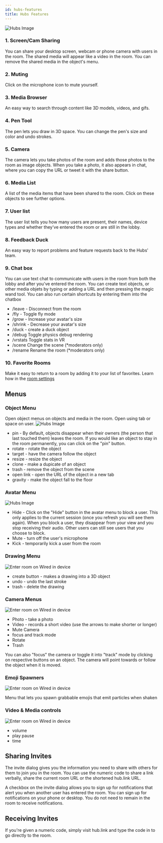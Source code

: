 ```yaml
---
id: hubs-features
title: Hubs Features
---
```


![Hubs Image](../img/user_interface_placeholder.png)

### 1. Screen/Cam Sharing

You can share your desktop screen, webcam or phone camera with users in the room. The shared media will appear like a video in the room. You can remove the shared media in the object's menu.

###  2. Muting

Click on the microphone icon to mute yourself.

### 3. Media Browser

An easy way to search through content like 3D models, videos, and gifs.

### 4. Pen Tool

The pen lets you draw in 3D space. You can change the pen's size and color and undo strokes.

### 5. Camera

The camera lets you take photos of the room and adds those photos to the room as image objects. When you take a photo, it also appears in chat, where you can copy the URL or tweet it with the share button.

### 6. Media List

A list of the media items that have been shared to the room. Click on these objects to see further options. 

### 7. User list

The user list tells you how many users are present, their names, device types and whether they've entered the room or are still in the lobby.

### 8. Feedback Duck

An easy way to report problems and feature requests back to the Hubs' team. 

### 9. Chat box
You can use text chat to communicate with users in the room from both the lobby and after you've entered the room. You can create text objects, or other media objets by typing or adding a URL and then pressing the magic wand tool. You can also run certain shortcuts by entering them into the chatbox 

 * /leave - Disconnect from the room
 * /fly - Toggle fly mode
 * /grow - Increase your avatar's size
 * /shrink - Decrease your avatar's size
 * /duck - create a duck object
 * /debug Toggle physics debug rendering
 * /vrstats Toggle stats in VR
 * /scene <scene url> Change the scene (*moderators only)
 * /rename <new name> Rename the room (*moderators only)

### 10. Favorite Rooms

Make it easy to return to a room by adding it to your list of favorites. Learn how in the [room settings](./hubs-room-settings)

## Menus 

### Object Menu

Open object menus on objects and media in the room. Open using tab or space on user.
![Hubs Image](../img/object-menu.png)

* pin - By default, objects disappear when their owners (the person that last touched them) leaves the room. If you would like an object to stay in the room permanently, you can click on the "pin" button. 
* rotate - rotate the object
* target - have the camera follow the object
* resize - resize the object
* clone - make a dupicate of an object
* trash - remove the object from the scene
* open link - open the URL of the object in a new tab
* gravity - make the object fall to the floor

### Avatar Menu

![Hubs Image](../img/avatar-menu.png)

* Hide - Click on the "Hide" button in the avatar menu to block a user. This only applies to the current session (once you refresh you will see them again). When you block a user, they disappear from your view and you stop receiving their audio. Other users can still see users that you choose to block.
* Mute - turn off the user's microphone
* Kick - temporarily kick a user from the room

### Drawing Menu

![Enter room on Wired in device](../img/placeholder.jpeg)

* create button - makes a drawing into a 3D object
* undo - undo the last stroke
* trash - delete the drawing

### Camera Menus

![Enter room on Wired in device](../img/placeholder.jpeg)

* Photo - take a photo
* Video - records a short video (use the arrows to make shorter or longer)
* Mute Camera
* focus and track mode
* Rotate
* Trash

You can also "focus" the camera or toggle it into "track" mode by clicking on respective buttons on an object. The camera will point towards or follow the object when it is moved.

### Emoji Spawners

![Enter room on Wired in device](../img/placeholder.jpeg)

Menu that lets you spawn grabbable emojis that emit particles when shaken

### Video & Media controls

![Enter room on Wired in device](../img/placeholder.jpeg)
* volume
* play pause
* time 

## Sharing Invites

The invite dialog gives you the information you need to share with others for them to join you in the room. You can use the numeric code to share a link verbally, share the current room URL or the shortened hub.link URL.

A checkbox on the invite dialog allows you to sign up for notifications that alert you when another user has entered the room. You can sign up for notifications on your phone or desktop. You do not need to remain in the room to receive notifications.


## Receiving Invites

If you're given a numeric code, simply visit hub.link and type the code in to go directly to the room.